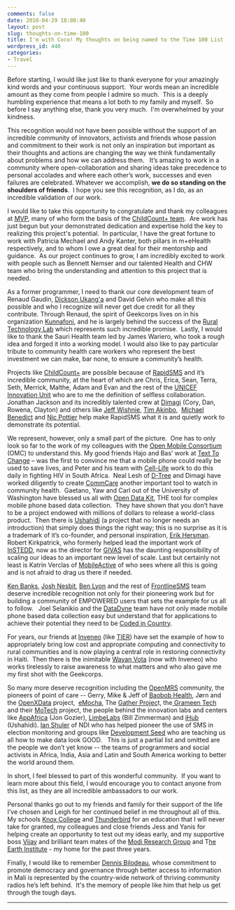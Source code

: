 ```yaml
---
comments: false
date: 2010-04-29 18:08:40
layout: post
slug: thoughts-on-time-100
title: I'm with Coco! My thoughts on being named to the Time 100 List
wordpress_id: 440
categories:
- Travel
---
```


Before starting, I would like just like to thank everyone for your amazingly kind words and your continuous support.  Your words mean an incredible amount as they come from people I admire so much.  This is a deeply humbling experience that means a lot both to my family and myself.  So before I say anything else, thank you very much.  I'm overwhelmed by your kindness.

This recognition would not have been possible without the support of an incredible community of innovators, activists and friends whose passion and commitment to their work is not only an inspiration but important as their thoughts and actions are changing the way we think fundamentally about problems and how we can address them.   It’s amazing to work in a community where open-collaboration and sharing ideas take precedence to personal accolades and where each other’s work, successes and even failures are celebrated. Whatever we accomplish, **we do so standing on the shoulders of friends**.  I hope you see this recognition, as I do, as an incredible validation of our work.


I would like to take this opportunity to congratulate and thank my colleagues at [MVP](http://www.millenniumvillages.org), many of who form the basis of the [ChildCount+ team](http://www.childcount.org/about/team).  Are work has just begun but your demonstrated dedication and expertise hold the key to realizing this project's potential.  In particular, I have the great fortune to work with Patricia Mechael and Andy Kanter, both pillars in m+eHealth respectively, and to whom I owe a great deal for their mentorship and guidance.  As our project continues to grow, I am incredibly excited to work with people such as Bennett Nemser and our talented Health and CHW team who bring the understanding and attention to this project that is needed.




As a former programmer, I need to thank our core development team of Renaud Gaudin, [Dickson Ukang'a](http://www.childcount.org/2010/04/23/experience-dickson-ukanga/) and David Gelvin who make all this possible and who I recognize will never get due credit for all they contribute. Through Renaud, the spirit of Geekcorps lives on in his organization [Kunnafoni](http://www.kunnafoni.org/), and he is largely behind the success of the [Rural Technology Lab](http://rtl.mvpafrica.org/) which represents such incredible promise.  Lastly, I would like to thank the Sauri Health team led by James Wariero, who took a rough idea and forged it into a working model. I would also like to pay particular tribute to community health care workers who represent the best investment we can make, bar none, to ensure a community’s health.




Projects like [ChildCount+](http://www.childcount.org) are possible because of [RapidSMS](http://www.rapidsms.org) and it’s incredible community, at the heart of which are Chris, Erica, Sean, Terra, Seth, Merrick, Malthe, Adam and Evan and the rest of the [UNICEF Innovation Unit](http://unicefinnovation.org/) who are to me the definition of selfless collaboration. Jonathan Jackson and its incredibly talented crew at [Dimagi](http://www.dimagi.com) (Cory, Dan, Rowena, Clayton) and others like [Jeff Wishnie](http://www.thoughtworks.com/press-release-thoughtworks-champions-social-agenda-02-march-2010), [Tim Akinbo](http://blog.timakinbo.com/),  [Michael Benedict](http://thebenedict.wordpress.com/2009/10/27/assist-tracking-cookstove-sales-in-ghana-with-rapidsms/) and [Nic Pottier](http://pottier.com/) help make RapidSMS what it is and quietly work to demonstrate its potential.




We represent, however, only a small part of the picture.  One has to only look so far to the work of my colleagues with the [Open Mobile Consortium](http://www.open-mobile.org/) (OMC) to understand this. My good friends Hajo and Bas’ work at [Text To Change](http://texttochange.org/) – was the first to convince me that a mobile phone could really be used to save lives, and Peter and his team with [Cell-Life](http://www.cell-life.org/) work to do this daily in fighting HIV in South Africa.  Neal Lesh of [D-Tree](http://d-tree.org/) and Dimagi have worked diligently to create [CommCare](http://www.dimagi.com/commcare/) another important tool to watch in community health.  Gaetano, Yaw and Carl out of the University of Washington have blessed us all with [Open Data Kit](http://code.google.com/p/opendatakit/), THE tool for complex mobile phone based data collection.  They have shown that you don’t have to be a project endowed with millions of dollars to release a world-class product.  Then there is [Ushahidi](http://www.ushahidi.com) (a project that no longer needs an introduction) that simply does things the right way; this is no surprise as it is a trademark of it’s co-founder, and personal inspiration, [Erik Hersman](http://whiteafrican.com/).  Robert Kirkpatrick, who formerly helped lead the important work of [InSTEDD](http://instedd.org/), now as the director for [GIVAS](http://www.voicesofthevulnerable.net/) has the daunting responsibility of scaling our ideas to an important new level of scale. Last but certainly not least is Katrin Verclas of [MobileActive](http://www.mobileactive.org) of who sees where all this is going and is not afraid to drag us there if needed.




[Ken Banks](http://kiwanja.net/), [Josh Nesbit](http://medic.frontlinesms.com/), [Ben Lyon](http://credit.frontlinesms.com/) and the rest of [FrontlineSMS](http://www.frontlinesms.com) team deserve incredible recognition not only for their pioneering work but for building a community of EMPOWERED users that sets the example for us all to follow.   Joel Selanikio and the [DataDyne](http://www.datadyne.org) team have not only made mobile phone based data collection easy but understand that for applications to achieve their potential they need to be [Coded in Country](http://www.datadyne.org/cic).




For years, our friends at [Inveneo](http://www.inveneo.org) (like [TIER](http://tier.cs.berkeley.edu/wiki/Home)) have set the example of how to appropriately bring low cost and appropriate computing and connectivity to rural communities and is now playing a central role in restoring connectivity in Haiti.  Then there is the inimitable [Wayan Vota](http://wayan.com/) (now with Inveneo) who works tirelessly to raise awareness to what matters and who also gave me my first shot with the Geekcorps.




So many more deserve recognition including the [OpenMRS](http://www.openmrs.org) community, the pioneers of point of care -- Gerry, Mike & Jeff of [Baobob Health](http://www.baobobhealth.org), Jørn and the [OpenXData](http://www.openxdata.org/) project,  [eMocha](http://emocha.org/), The [Gather Projec](http://www.healthnet.org/)t, the[ Grameen Tech](http://www.grameenfoundation.org/) and their [MoTech](http://www.grameenfoundation.applab.org/section/ghana-health-worker-project) project, the people behind the innovation labs and centers like [AppAfrica](http://appfrica.net/blog/) (Jon Gozier), [LimbeLabs](http://limbelabs.com/) (Bill Zimmerman) and [iHub](http://www.ihub.co.ke/) (Ushahidi). [Ian Shuler](http://www.ndi.org/schuleri) of NDI who has helped pioneer the use of SMS in election monitoring and groups like [Development Seed](http://www.developmentseed.org) who are teaching us all how to make data look GOOD.   This is just a partial list and omitted are the people we don’t yet know -- the teams of programmers and social activists in Africa, India, Asia and Latin and South America working to better the world around them.




In short, I feel blessed to part of this wonderful community.  If you want to learn more about this field, I would encourage you to contact anyone from this list, as they are all incredible ambassadors to our work.




Personal thanks go out to my friends and family for their support of the life I’ve chosen and Leigh for her continued belief in me throughout all of this. My schools [Knox College](http://www.knox.edu) and [Thunderbird](http://www.thunderbird.edu) for an education that I will never take for granted, my colleagues and close friends Jess and Yanis for helping create an opportunity to test out my ideas early, and my supportive boss [Vijay](http://modi.mech.columbia.edu/about/vijay-modi/) and brilliant team mates of the [Modi Research Group](http://modi.mech.columbia.edu/) and T[he Earth Institute](http://www.earth.columbia.edu/sections/view/9) - my home for the past three years.




Finally, I would like to remember [Dennis Bilodeau](http://www.dennisbilodeau.org/), whose commitment to promote democracy and governance through better access to information in Mali is represented by the country-wide network of thriving community radios he’s left behind.  It's the memory of people like him that help us get through the tough days.



****** **




